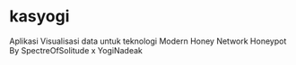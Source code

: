 # kasyogi
Aplikasi Visualisasi data untuk teknologi Modern Honey Network Honeypot
By SpectreOfSolitude x YogiNadeak
